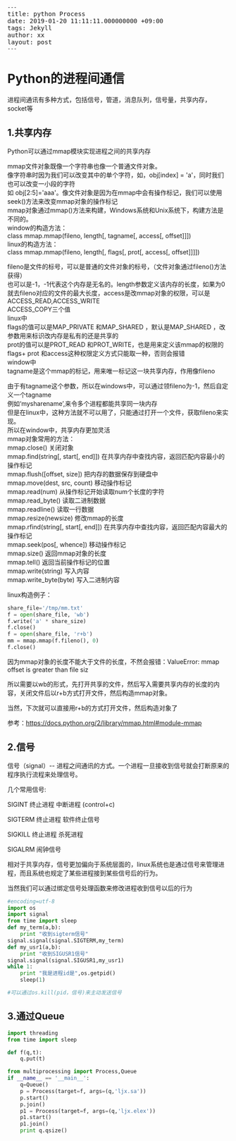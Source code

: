 <pre>
<code>---</code>
title: python Process
date: 2019-01-20 11:11:11.000000000 +09:00
tags: Jekyll
author: xx
layout: post
<code>---</code>
</pre>
# Python的进程间通信
进程间通讯有多种方式，包括信号，管道，消息队列，信号量，共享内存，socket等

 ## 1.共享内存

Python可以通过mmap模块实现进程之间的共享内存

mmap文件对象既像一个字符串也像一个普通文件对象。  
像字符串时因为我们可以改变其中的单个字符，如，obj[index] = 'a'，同时我们也可以改变一小段的字符  
如 obj[2:5]='aaa'。像文件对象是因为在mmap中会有操作标记，我们可以使用seek()方法来改变mmap对象的操作标记  
mmap对象通过mmap()方法来构建，Windows系统和Unix系统下，构建方法是不同的。  
window的构造方法：  
class mmap.mmap(fileno, length[, tagname[, access[, offset]]])  
linux的构造方法：  
class mmap.mmap(fileno, length[, flags[, prot[, access[, offset]]]])  
 
fileno是文件的标号，可以是普通的文件对象的标号，（文件对象通过fileno()方法获得）  
也可以是-1，-1代表这个内存是无名的。length参数定义该内存的长度，如果为0  
就去fileno对应的文件的最大长度，access是改mmap对象的权限，可以是ACCESS_READ,ACCESS_WRITE   
ACCESS_COPY三个值  
linux中  
flags的值可以是MAP_PRIVATE 和MAP_SHARED ，默认是MAP_SHARED ，改参数用来标识改内存是私有的还是共享的  
prot的值可以是PROT_READ 和PROT_WRITE，也是用来定义该mmap的权限的  
flags+ prot 和access这种权限定义方式只能取一种，否则会报错  
window中  
tagname是这个mmap的标记，用来唯一标记这一块共享内存，作用像fileno  
 
由于有tagname这个参数，所以在windows中，可以通过领fileno为-1，然后自定义一个tagname  
例如‘mysharename’,来令多个进程都能共享同一块内存  
但是在linux中，这种方法就不可以用了，只能通过打开一个文件，获取fileno来实现。  
所以在window中，共享内存更加灵活  
mmap对象常用的方法：  
mmap.close() 关闭对象  
mmap.find(string[, start[, end]])   在共享内存中查找内容，返回匹配内容最小的操作标记  
mmap.flush([offset, size])  把内存的数据保存到硬盘中  
mmap.move(dest, src, count) 移动操作标记  
mmap.read(num)  从操作标记开始读取num个长度的字符  
mmap.read_byte()  读取二进制数据  
mmap.readline()   读取一行数据  
mmap.resize(newsize)  修改mmap的长度  
mmap.rfind(string[, start[, end]])   在共享内存中查找内容，返回匹配内容最大的操作标记  
mmap.seek(pos[, whence])  移动操作标记  
mmap.size()  返回mmap对象的长度  
mmap.tell()  返回当前操作标记的位置  
mmap.write(string)  写入内容  
mmap.write_byte(byte)  写入二进制内容  
 

linux构造例子：
 
```py
share_file='/tmp/mm.txt'
f = open(share_file, 'wb')
f.write('a' * share_size)
f.close()
f = open(share_file, 'r+b')
mm = mmap.mmap(f.fileno(), 0)
f.close()
```
因为mmap对象的长度不能大于文件的长度，不然会报错：ValueError: mmap offset is greater than file siz

所以需要以wb的形式，先打开共享的文件，然后写入需要共享内存的长度的内容，关闭文件后以r+b方式打开文件，然后构造mmap对象。

当然，下次就可以直接用r+b的方式打开文件，然后构造对象了

 

参考：https://docs.python.org/2/library/mmap.html#module-mmap

 

 

 ## 2.信号

信号（signal）--     进程之间通讯的方式。一个进程一旦接收到信号就会打断原来的程序执行流程来处理信号。

几个常用信号:

SIGINT     终止进程  中断进程  (control+c)

SIGTERM   终止进程     软件终止信号

SIGKILL   终止进程     杀死进程

SIGALRM 闹钟信号

相对于共享内存，信号更加偏向于系统层面的，linux系统也是通过信号来管理进程，而且系统也规定了某些进程接到某些信号后的行为。

当然我们可以通过绑定信号处理函数来修改进程收到信号以后的行为

```py
#encoding=utf-8
import os
import signal
from time import sleep
def my_term(a,b):
    print "收到sigterm信号"
signal.signal(signal.SIGTERM,my_term)
def my_usr1(a,b):
    print "收到SIGUSR1信号"
signal.signal(signal.SIGUSR1,my_usr1)
while 1:
    print "我是进程id是",os.getpid()
    sleep(1)

#可以通过os.kill(pid，信号)来主动发送信号

 ```

## 3.通过Queue

```py
import threading
from time import sleep

def f(q,t):
    q.put(t)

from multiprocessing import Process,Queue
if __name__ == '__main__':
    q=Queue()
    p = Process(target=f, args=(q,'ljx.sa'))
    p.start()
    p.join()
    p1 = Process(target=f, args=(q,'ljx.elex'))
    p1.start()
    p1.join()
    print q.qsize()
```
